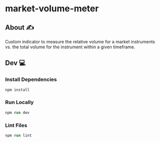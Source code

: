 # market-volume-meter

## About ✍
Custom indicator to measure the relative volume for a market instruments vs. the total volume for the instrument within a given timeframe.

## Dev 💻
### Install Dependencies
```ps
npm install
```

### Run Locally
```ps
npm run dev
```

### Lint Files
```ps
npm run lint
```
